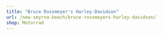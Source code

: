```yaml
---
title: "Bruce Rossmeyer's Harley-Davidson"
url: /new-smyrna-beach/bruce-rossmeyers-harley-davidson/
shop: Motorrad
---
```

